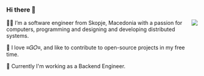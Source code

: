 ### Hi there 👋

<a href="https://github.com/anuraghazra/github-readme-stats">
  <img align="right" src="https://github-readme-stats.vercel.app/api?username=patche-v&hide=stars,issues&count_private=true&title_color=BA5F17&icon_color=84628F&text_color=BEBEBE&bg_color=242424" />
</a>

:man_technologist: I’m a software engineer from Skopje, Macedonia with a passion for computers, programming and designing and developing distributed systems.

🔭 I love ≡𝐺𝑂≡, and like to contribute to open-source projects in my free time. 

:construction_worker: Currently I'm working as a Backend Engineer. 



<!--
**patche-v/patche-v** is a ✨ _special_ ✨ repository because its `README.md` (this file) appears on your GitHub profile.

Here are some ideas to get you started:

- 🔭 I’m currently working on ...
- 🌱 I’m currently learning ...
- 👯 I’m looking to collaborate on ...
- 🤔 I’m looking for help with ...
- 💬 Ask me about ...
- 📫 How to reach me: ...
- 😄 Pronouns: ...
- ⚡ Fun fact: ...
-->
